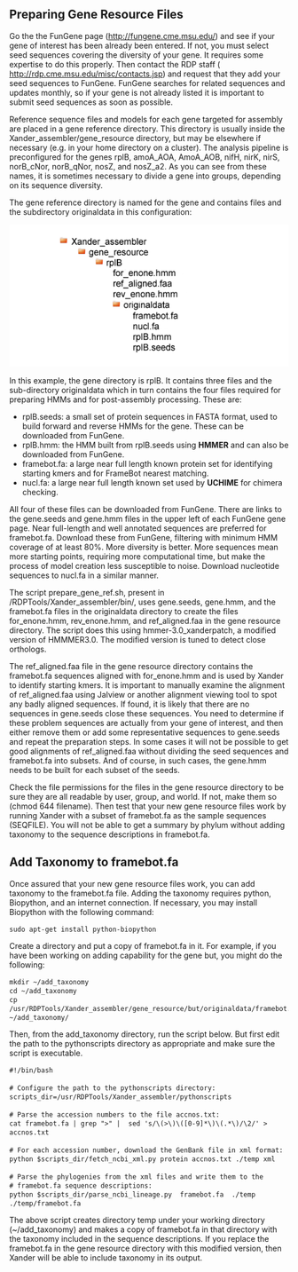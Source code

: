 ## Preparing Gene Resource Files

Go the the FunGene page (http://fungene.cme.msu.edu/) and see if your gene of interest has been already been entered. If not, you must select seed sequences covering the diversity of your gene. It requires some expertise to do this properly. Then contact the RDP staff (
http://rdp.cme.msu.edu/misc/contacts.jsp) and request that they add your seed sequences to FunGene. FunGene searches for related sequences and updates monthly, so if your gene is not already listed it is important to submit seed sequences as soon as possible. 

Reference sequence files and models for each gene targeted for assembly are placed in a gene reference directory. This directory is usually inside the Xander_assembler/gene_resource directory, but may be elsewhere if necessary (e.g. in your home directory on a cluster). The analysis pipeline is preconfigured for the genes rplB, amoA_AOA, AmoA_AOB, nifH, nirK, nirS, norB_cNor, norB_qNor, nosZ, and nosZ_a2. As you can see from these names, it is sometimes necessary to divide a gene into groups, depending on its sequence diversity.

The gene reference directory is named for the gene and contains files and the subdirectory originaldata in this configuration:

![directory structure](gene_resource_directory_small.png?raw=true)

In this example, the gene directory is rplB. It contains three files and the sub-directory originaldata which in turn contains the four files required for preparing HMMs and for post-assembly processing. These are:

- rplB.seeds: a small set of protein sequences in FASTA format, used to build forward and reverse HMMs for the gene. These can be downloaded from FunGene.
- rplB.hmm: the HMM built from rplB.seeds using **HMMER** and can also be downloaded from FunGene.
- framebot.fa: a large near full length known protein set for identifying starting kmers and for FrameBot nearest matching.
- nucl.fa: a large near full length known set used by **UCHIME** for chimera checking.

All four of these files can be downloaded from FunGene. There are links to the gene.seeds and gene.hmm files in the upper left of each FunGene gene page. Near full-length and well annotated sequences are preferred for framebot.fa. Download these from FunGene, filtering with minimum HMM coverage of at least 80%. More diversity is better. More sequences mean more starting points, requiring more computational time, but make the process of model creation less susceptible to noise. Download nucleotide sequences to nucl.fa in a similar manner.

The script prepare_gene_ref.sh, present in /RDPTools/Xander_assembler/bin/, uses gene.seeds, gene.hmm, and the framebot.fa files in the originaldata directory to create the files for_enone.hmm, rev_enone.hmm, and ref_aligned.faa in the gene resource directory. The script does this using  hmmer-3.0_xanderpatch, a modified version of HMMMER3.0. The modified version is tuned to detect close orthologs. 

The ref_aligned.faa file in the gene resource directory contains the framebot.fa sequences aligned with for_enone.hmm and is used by Xander to identify starting kmers. It is important to manually examine the alignment of ref_aligned.faa using Jalview or  another alignment viewing tool to spot any badly aligned sequences. If found, it is likely that there are no sequences in gene.seeds close these sequences. You need to determine if these problem sequences are actually from your gene of interest, and then either remove them or add some representative sequences to gene.seeds and repeat the preparation steps. In some cases it will not be possible to get good alignments of ref_aligned.faa without dividing  the seed sequences and framebot.fa into subsets. And of course, in such cases, the gene.hmm needs to be built for each subset of the seeds.

Check the file permissions for the files in the gene resource directory to be sure they are all readable by user, group, and world. If not, make them so (chmod 644 filename). Then test that your new gene resource files work by running Xander with a subset of framebot.fa as the sample sequences (SEQFILE). You will not be able to get a summary by phylum without adding taxonomy to the sequence descriptions in framebot.fa.

## Add Taxonomy to framebot.fa

Once assured that your new gene resource files work, you can add taxonomy to the framebot.fa file. Adding the taxonomy requires python, Biopython, and an internet connection. If necessary, you may install Biopython with the following command:

    sudo apt-get install python-biopython

Create a directory and put a copy of framebot.fa in it. For example, if you have been working on adding capability for the gene but, you might do the following:

    mkdir ~/add_taxonomy
    cd ~/add_taxonomy
    cp /usr/RDPTools/Xander_assembler/gene_resource/but/originaldata/framebot.fa ~/add_taxonomy/

Then, from the add_taxonomy directory, run the script below. But first edit the path to the pythonscripts directory as appropriate and make sure the script is executable.

    #!/bin/bash
    
    # Configure the path to the pythonscripts directory:
    scripts_dir=/usr/RDPTools/Xander_assembler/pythonscripts
    
    # Parse the accession numbers to the file accnos.txt:
    cat framebot.fa | grep ">" |  sed 's/\(>\)\([0-9]*\)\(.*\)/\2/' > accnos.txt
    
    # For each accession number, download the GenBank file in xml format:
    python $scripts_dir/fetch_ncbi_xml.py protein accnos.txt ./temp xml
    
    # Parse the phylogenies from the xml files and write them to the 
    # framebot.fa sequence descriptions:
    python $scripts_dir/parse_ncbi_lineage.py  framebot.fa  ./temp  ./temp/framebot.fa
    
The above script creates directory temp under your working directory (~/add_taxonomy) and makes a copy of framebot.fa in that directory with the taxonomy included in the sequence descriptions. If you replace the framebot.fa in the gene resource directory with this modified version, then Xander will be able to include taxonomy in its output.
